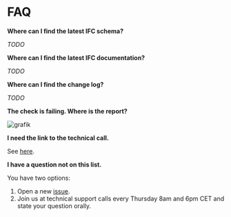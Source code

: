 # FAQ


**Where can I find the latest IFC schema?**

*TODO*

**Where can I find the latest IFC documentation?**

*TODO*

**Where can I find the change log?**

*TODO*

**The check is failing. Where is the report?**

![grafik](https://user-images.githubusercontent.com/59165496/214881281-2f428c31-2de1-48f3-8564-2a7b27fe4174.png "In the Action tab, click on *Summary*.")

**I need the link to the technical call.**

See [here](./README.md#Contact).

**I have a question not on this list.**

You have two options:

1. Open a new [issue](https://github.com/bSI-InfraRoom/IFC-Tunnel-Deployment/issues/new). 
2. Join us at technical support calls every Thursday 8am and 6pm CET and state your question orally.
